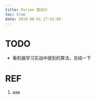 ```yaml
---
title: Parzen 窗设计
toc: true
date: 2018-08-01 17:41:09
---
```

# TODO

* 看机器学习实战中提到的算法，总结一下























# REF

1. aaa
